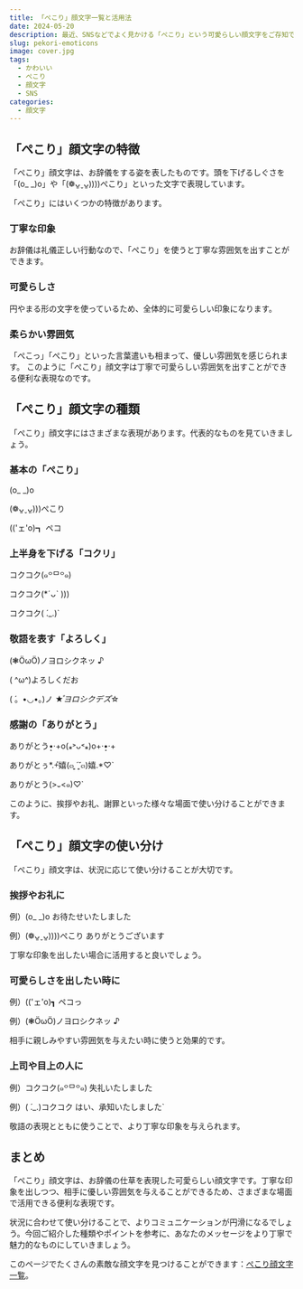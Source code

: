 ```yaml
---
title: 「ぺこり」顔文字一覧と活用法
date: 2024-05-20
description: 最近、SNSなどでよく見かける「ぺこり」という可愛らしい顔文字をご存知でしょうか。「ぺこり」はお辞儀を表現した顔文字で、丁寧な挨拶や感謝の気持ちを伝えるのによく使われます。今回は「ぺこり」顔文字の特徴や種類、使い分け方などについて詳しく解説していきます。
slug: pekori-emoticons
image: cover.jpg
tags:
  - かわいい
  - ぺこり
  - 顔文字
  - SNS
categories:
  - 顔文字
---
```


## 「ぺこり」顔文字の特徴

「ぺこり」顔文字は、お辞儀をする姿を表したものです。頭を下げるしぐさを「(o\_ \_)o」や「(❁ᴗ͈ˬᴗ͈))))ぺこり」といった文字で表現しています。

「ぺこり」にはいくつかの特徴があります。

### 丁寧な印象

お辞儀は礼儀正しい行動なので、「ぺこり」を使うと丁寧な雰囲気を出すことができます。

### 可愛らしさ

円やまる形の文字を使っているため、全体的に可愛らしい印象になります。

### 柔らかい雰囲気

「ぺこっ」「ぺこり」といった言葉遣いも相まって、優しい雰囲気を感じられます。
このように「ぺこり」顔文字は丁寧で可愛らしい雰囲気を出すことができる便利な表現なのです。

## 「ぺこり」顔文字の種類

「ぺこり」顔文字にはさまざまな表現があります。代表的なものを見ていきましょう。

### 基本の「ぺこり」

(o\_ \_)o

(❁ᴗ͈ˬᴗ͈)))ぺこり

(('ェ'o)┓ ペコ

### 上半身を下げる「コクリ」

コクコク(๑꒪ᄆ꒪๑)

コクコク(\*ˊᴗˋ )))

コクコク( ́.\_.)`

### 敬語を表す「よろしく」

(❃ӦωӦ)ノヨロシクネッ ♪

( ^ω^)よろしくだお

( ́。•◡•。)ノ ★*゚ヨロシクデス゚*☆

### 感謝の「ありがとう」

ありがとう•͙‧+o(⁎˃ᴗ˂⁎)o+‧•͙‧+

ありがとぅ*.+゚嬉(๓ ͈́ ̆ ͈๓)嬉.*♡`

ありがとう(>᎑<๑)♡`

このように、挨拶やお礼、謝罪といった様々な場面で使い分けることができます。

## 「ぺこり」顔文字の使い分け

「ぺこり」顔文字は、状況に応じて使い分けることが大切です。

### 挨拶やお礼に

例）(o\_ \_)o お待たせいたしました

例）(❁ᴗ͈ˬᴗ͈))))ぺこり ありがとうございます

丁寧な印象を出したい場合に活用すると良いでしょう。

### 可愛らしさを出したい時に

例）(('ェ'o)┓ ペコっ

例）(❃ӦωӦ)ノヨロシクネッ ♪

相手に親しみやすい雰囲気を与えたい時に使うと効果的です。

### 上司や目上の人に

例）コクコク(๑꒪ᄆ꒪๑) 失礼いたしました

例）( ́.\_.)コクコク はい、承知いたしました`

敬語の表現とともに使うことで、より丁寧な印象を与えられます。

## まとめ

「ぺこり」顔文字は、お辞儀の仕草を表現した可愛らしい顔文字です。丁寧な印象を出しつつ、相手に優しい雰囲気を与えることができるため、さまざまな場面で活用できる便利な表現です。

状況に合わせて使い分けることで、よりコミュニケーションが円滑になるでしょう。今回ご紹介した種類やポイントを参考に、あなたのメッセージをより丁寧で魅力的なものにしていきましょう。

このページでたくさんの素敵な顔文字を見つけることができます：[ぺこり顔文字一覧](https://ikaomoji.com/tags/pekori)。
